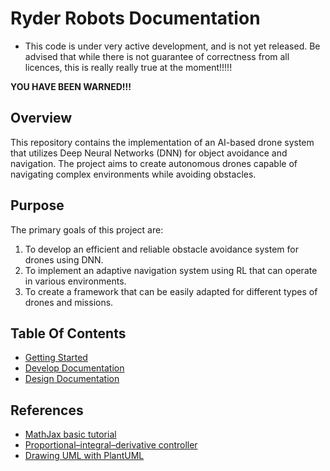 # Ryder Robots Documentation

* This code is under very active development,  and is not yet released.  Be advised that while there is not guarantee of correctness from all licences,  this is really really true at the moment!!!!!

__YOU HAVE BEEN WARNED!!!__

## Overview

This repository contains the implementation of an AI-based drone system that utilizes Deep Neural 
Networks (DNN) for object avoidance and  navigation. The project aims to create autonomous drones 
capable of navigating complex environments while avoiding obstacles.

## Purpose

The primary goals of this project are:

1. To develop an efficient and reliable obstacle avoidance system for drones using DNN.
2. To implement an adaptive navigation system using RL that can operate in various environments.
3. To create a framework that can be easily adapted for different types of drones and missions.


## Table Of Contents

- [Getting Started](docs/getting_started.md)
- [Develop Documentation](docs/developer/README.md)
- [Design Documentation](docs/design/README.md)

## References

- [MathJax basic tutorial](https://ghassheee.github.io/etc/quick-mathjax.html)
- [Proportional–integral–derivative controller](https://en.wikipedia.org/wiki/Proportional%E2%80%93integral%E2%80%93derivative_controller)
- [Drawing UML with PlantUML](https://pdf.plantuml.net/1.2020.22/PlantUML_Language_Reference_Guide_en.pdf)

